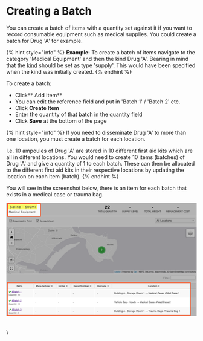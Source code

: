 # Creating a Batch

You can create a batch of items with a quantity set against it if you want to record consumable equipment such as medical supplies. You could create a batch for Drug 'A' for example.

{% hint style="info" %}
**Example:** To create a batch of items navigate to the category 'Medical Equipment' and then the kind Drug 'A'. Bearing in mind that the [kind](../) should be set as type 'supply'. This would have been specified when the kind was initially created. 
{% endhint %}

To create a batch:

* Click** Add Item**
* You can edit the reference field and put in 'Batch 1' / 'Batch 2' etc.
* Click **Create Item**
* Enter the quantity of that batch in the quantity field
* Click **Save** at the bottom of the page

{% hint style="info" %}
If you need to disseminate Drug 'A' to more than one location, you must create a batch for each location.

I.e. 10 ampoules of Drug 'A' are stored in 10 different first aid kits which are all in different locations. You would need to create 10 items (batches) of Drug 'A' and give a quantity of 1 to each batch. These can then be allocated to the different first aid kits in their respective locations by updating the location on each item (batch). 
{% endhint %}

You will see in the screenshot below, there is an item for each batch that exists in a medical case or trauma bag. 

![](<../../../.gitbook/assets/disposable equipment.png>)

\
\
